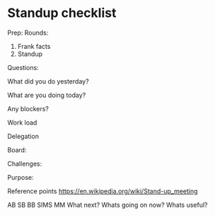 # Standup checklist
Prep:
Rounds:
  1) Frank facts
  2) Standup
  
Questions:
  
  What did you do yesterday?
  
  What are you doing today?
  
  Any blockers?
  
  Work load
  
Delegation

Board:

Challenges:

Purpose:

Reference points
https://en.wikipedia.org/wiki/Stand-up_meeting

AB
SB
BB
SIMS
MM 
What next?
Whats going on now?
Whats useful?
